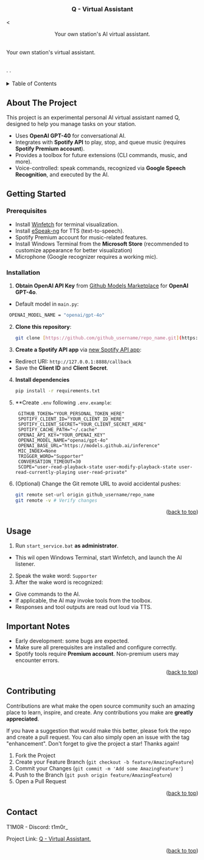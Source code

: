 
<a id="readme-top"></a>



<h3 align="center">Q - Virtual Assistant</h3>

  <<p align="center"> Your own station's AI virtual assistant. 
  <br />
   <br />
</p>
    Your own station's virtual assistant.
    <br />
    <!-- <a href="https://github.com/github_username/repo_name"><strong>Explore the docs »</strong></a> -->
    <br />
    <br />
    <!-- <a href="https://github.com/github_username/repo_name">View Demo</a> -->
    &middot;
    <!-- <a href="https://github.com/github_username/repo_name/issues/new?labels=bug&template=bug-report---.md">Report Bug</a> -->
    &middot;
    <!-- <a href="https://github.com/github_username/repo_name/issues/new?labels=enhancement&template=feature-request---.md">Request Feature</a> -->
  </p>
</div>



<!-- TABLE OF CONTENTS -->
<details>
  <summary>Table of Contents</summary>
  <ol>
    <li>
      <a href="#about-the-project">About The Project</a>
    </li>
    <li>
      <a href="#getting-started">Getting Started</a>
      <ul>
        <li><a href="#prerequisites">Prerequisites</a></li>
        <li><a href="#installation">Installation</a></li>
      </ul>
    </li>
    <li><a href="#usage">Usage</a></li>
    <li><a href="#contact">Contact</a></li>
  </ol>
</details>



<!-- ABOUT THE PROJECT -->
## About The Project

<!-- [![Product Name Screen Shot][product-screenshot]](https://example.com) -->

This project is an experimental personal AI virtual assistant named Q, designed to help you manage tasks on your station.
- Uses **OpenAI GPT-40** for conversational AI.
- Integrates with **Spotify API** to play, stop, and queue music (requires **Spotify Premium account**).
- Provides a toolbox for future extensions (CLI commands, music, and more).
- Voice-controlled: speak commands, recognized via **Google Speech Recognition**, and executed by the AI.
<!-- GETTING STARTED -->
## Getting Started

### Prerequisites

- Install [Winfetch](https://github.com/lptstr/winfetch) for terminal visualization.
- Install [eSpeak-ng](https://github.com/lptstr/winfetch) for TTS (text-to-speech).
- Spotify Premium account for music-related features.
- Install Windows Terminal from the **Microsoft Store** (recommended to customize appearance for better visualization)
- Microphone (Google recognizer requires a working mic).

### Installation

1. **Obtain OpenAI API Key** from [Github Models Marketplace](https://github.com/marketplace/models) for **OpenAI GPT-4o**.
- Default model in `main.py`:
 ```sh
  OPENAI_MODEL_NAME = "openai/gpt-4o"
  ```

2. **Clone this repository**:
   ```sh
   git clone [https://github.com/github_username/repo_name.git](https://github.com/scarflox/q_virtual_assistant)
   ```
   
3. **Create a Spotify API app** via  [new Spotify API app](https://developer.spotify.com/):
- Redirect URI: `http://127.0.0.1:8888/callback`
- Save the **Client ID** and **Client Secret**.

4. **Install dependencies**

   ```.sh
   pip install -r requirements.txt
   ```

5. **Create `.env` following `.env.example`:
   ```.env
    GITHUB_TOKEN="YOUR_PERSONAL_TOKEN_HERE"
    SPOTIFY_CLIENT_ID="YOUR_CLIENT_ID_HERE"
    SPOTIFY_CLIENT_SECRET="YOUR_CLIENT_SECRET_HERE"
    SPOTIFY_CACHE_PATH="~/.cache"
    OPENAI_API_KEY="YOUR_OPENAI_KEY"
    OPENAI_MODEL_NAME="openai/gpt-4o"
    OPENAI_BASE_URL="https://models.github.ai/inference"
    MIC_INDEX=None
    TRIGGER_WORD="Supporter"
    CONVERSATION_TIMEOUT=30
    SCOPE="user-read-playback-state user-modify-playback-state user-read-currently-playing user-read-private"

   ```
7. (Optional) Change the Git remote URL to avoid accidental pushes:
   ```sh
   git remote set-url origin github_username/repo_name
   git remote -v # Verify changes
   ```

<p align="right">(<a href="#readme-top">back to top</a>)</p>



<!-- USAGE EXAMPLES -->
## Usage
1. Run `start_service.bat` **as administrator**.
- This wil open Windows Terminal, start Winfetch, and launch the AI listener.
2. Speak the wake word: `Supporter`
3. After the wake word is recognized:
- Give commands to the AI.
- If applicable, the AI may invoke tools from the toolbox.
- Responses and tool outputs are read out loud via TTS.

## Important Notes
- Early development: some bugs are expected.
- Make sure all prerequisites are installed and configure correctly.
- Spotify tools require **Premium account**. Non-premium users may encounter errors.

<p align="right">(<a href="#readme-top">back to top</a>)</p>

<!-- CONTRIBUTING -->
## Contributing

Contributions are what make the open source community such an amazing place to learn, inspire, and create. Any contributions you make are **greatly appreciated**.

If you have a suggestion that would make this better, please fork the repo and create a pull request. You can also simply open an issue with the tag "enhancement".
Don't forget to give the project a star! Thanks again!

1. Fork the Project
2. Create your Feature Branch (`git checkout -b feature/AmazingFeature`)
3. Commit your Changes (`git commit -m 'Add some AmazingFeature'`)
4. Push to the Branch (`git push origin feature/AmazingFeature`)
5. Open a Pull Request

<p align="right">(<a href="#readme-top">back to top</a>)</p>


<!-- CONTACT -->
## Contact

T1M0R - Discord: t1m0r_

Project Link: [Q - Virtual Assistant.](https://github.com/scarflox/q_virtual_assistant)

<p align="right">(<a href="#readme-top">back to top</a>)</p>
